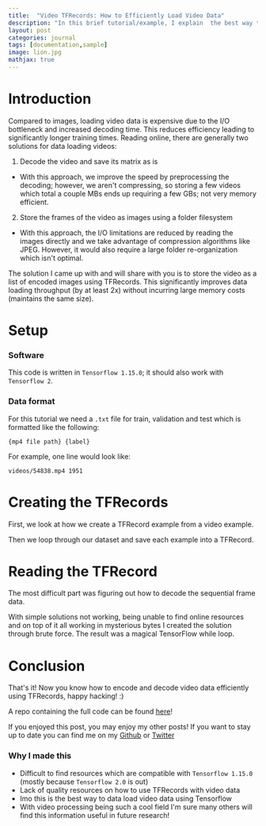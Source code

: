 ```yaml
---
title:  "Video TFRecords: How to Efficiently Load Video Data"
description: "In this brief tutorial/example, I explain  the best way to store videos in TfRecords for more efficient and faster model training in TensorFlow version 1 / 1.15.0 ."
layout: post
categories: journal
tags: [documentation,sample]
image: lion.jpg
mathjax: true
---
```


# Introduction 

Compared to images, loading video data is expensive due to the I/O bottleneck and increased decoding time. This reduces efficiency leading to significantly longer training times. Reading online, there are generally two solutions for data loading videos:

1. Decode the video and save its matrix as is  

 - With this approach, we improve the speed by preprocessing the decoding; however, we aren't compressing, so storing a few videos which total a couple MBs ends up requiring a few GBs; not very memory efficient. 

2. Store the frames of the video as images using a folder filesystem

 - With this approach, the I/O limitations are reduced by reading the images directly and we take advantage of compression algorithms like JPEG. However, it would also require a large folder re-organization which isn't optimal.

The solution I came up with and will share with you is to store the video as a list of encoded images using TFRecords. This significantly improves data loading throughput (by at least 2x) without incurring large memory costs (maintains the same size).

# Setup 

### Software 

This code is written in `Tensorflow 1.15.0`; it should also work with `Tensorflow 2`.

### Data format

For this tutorial we need a `.txt` file for train, validation and test which is formatted like the following:

    {mp4 file path} {label}

For example, one line would look like:

    videos/54838.mp4 1951

# Creating the TFRecords

First, we look at how we create a TFRecord example from a video example.

<script src="https://gist.github.com/gebob19/4c4bcc6c04f5fb329e8d3b7570c84d4b.js"></script>

Then we loop through our dataset and save each example into a TFRecord. 

<script src="https://gist.github.com/gebob19/47b2e4be6c486f0e0caa7b62fcc9bd86.js"></script>

# Reading the TFRecord 

The most difficult part was figuring out how to decode the sequential frame data.

With simple solutions not working, being unable to find online resources and on top of it all working in mysterious bytes I created the solution through brute force. The result was a magical TensorFlow while loop.  

<script src="https://gist.github.com/gebob19/d4b14798a7dce32e7c684f261d4662bf.js"></script>

# Conclusion

That's it! Now you know how to encode and decode video data efficiently using TFRecords, happy hacking! :) 

A repo containing the full code can be found [here](https://github.com/gebob19/TFRecords_4_videos)!

If you enjoyed this post, you may enjoy my other posts! If you want to stay up to date you can find me on my [Github](https://github.com/gebob19) or [Twitter](https://twitter.com/brennangebotys)

### Why I made this 
- Difficult to find resources which are compatible with `Tensorflow 1.15.0` (mostly because `Tensorflow 2.0` is out)
- Lack of quality resources on how to use TFRecords with video data 
- Imo this is the best way to data load video data using Tensorflow 
- With video processing being such a cool field I'm sure many others will find this information useful in future research! 
